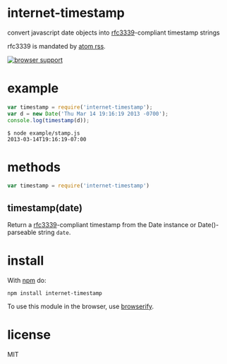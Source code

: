 # internet-timestamp

convert javascript date objects into
[rfc3339](http://www.faqs.org/rfcs/rfc3339.html)-compliant timestamp strings

rfc3339 is mandated by
[atom rss](http://www.atomenabled.org/developers/syndication/).

[![browser support](https://ci.testling.com/substack/internet-timestamp.png)](http://ci.testling.com/substack/internet-timestamp)

# example

``` js
var timestamp = require('internet-timestamp');
var d = new Date('Thu Mar 14 19:16:19 2013 -0700');
console.log(timestamp(d));
```
```
$ node example/stamp.js
2013-03-14T19:16:19-07:00
```

# methods

``` js
var timestamp = require('internet-timestamp')
```

## timestamp(date)

Return a
[rfc3339](http://www.faqs.org/rfcs/rfc3339.html)-compliant timestamp from
the Date instance or Date()-parseable string `date`.

# install

With [npm](https://npmjs.org) do:

```
npm install internet-timestamp
```

To use this module in the browser, use [browserify](https://browserify.org).

# license

MIT
